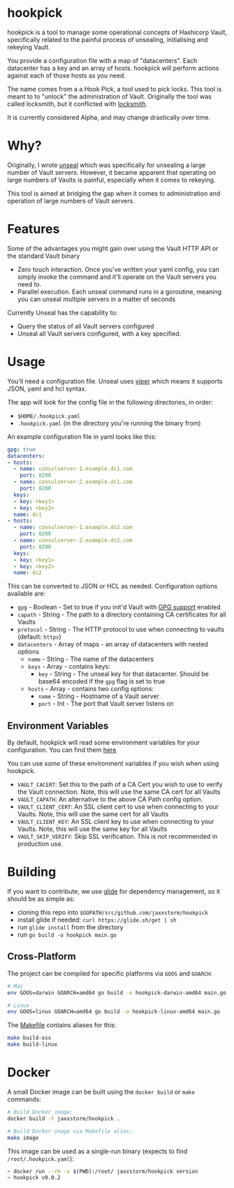 # hookpick

hookpick is a tool to manage some operational concepts of Hashicorp Vault, specifically related to the painful process of unsealing, initialising and rekeying Vault.

You provide a configuration file with a map of "datacenters". Each datacenter has a key and an array of hosts. hookpick will perform actions against each of those hosts as you need.

The name comes from a a Hook Pick, a tool used to pick locks. This tool is meant to to "unlock" the administration of Vault. Originally the tool was called locksmith, but it conflicted with [locksmith](https://github.com/coreos/locksmith).

It is currently considered Alpha, and may change drastically over time.

# Why?

Originally, I wrote [unseal](https://github.com/jaxxstorm/unseal) which was specifically for unsealing a large number of Vault servers. However, it became apparent that operating on large numbers of Vaults is painful, especially when it comes to rekeying.

This tool is aimed at bridging the gap when it comes to administration and operation of large numbers of Vault servers.

# Features

Some of the advantages you might gain over using the Vault HTTP API or the standard Vault binary

- Zero touch interaction. Once you've written your yaml config, you can simply invoke the command and it'll operate on the Vault servers you need to.
- Parallel execution. Each unseal command runs in a goroutine, meaning you can unseal multiple servers in a matter of seconds

Currently Unseal has the capability to:

- Query the status of all Vault servers configured
- Unseal all Vault servers configured, with a key specified.

# Usage

You'll need a configuration file. Unseal uses [viper](https://github.com/spf13/viper) which means it supports JSON, yaml and hcl syntax.

The app will look for the config file in the following directories, in order:

 - `$HOME/.hookpick.yaml`
 - `.hookpick.yaml` (in the directory you're running the binary from)

An example configuration file in yaml looks like this:

```yml
gpg: true
datacenters:
- hosts:
  - name: consulserver-1.example.dc1.com
    port: 8200
  - name: consulserver-2.example.dc1.com
    port: 8200
  keys:
  - key: <key1>
  - key: <key2>
  name: dc1
- hosts:
  - name: consulserver-1.example.dc2.com
    port: 8200
  - name: consulserver-2.example.dc2.com
    port: 8200
  keys:
  - key: <key1>
  - key: <key2>
  name: dc2
```

This can be converted to JSON or HCL as needed. Configuration options available are:

 - `gpg` - Boolean - Set to true if you init'd Vault with [GPG support](https://www.vaultproject.io/docs/concepts/pgp-gpg-keybase.html) enabled
 - `capath` - String - The path to a directory containing CA certificates for all Vaults
 - `protocol` - String - The HTTP protocol to use when connecting to vaults (default: `https`)
 - `datacenters` - Array of maps - an array of datacenters with nested options
   - `name` - String - The name of the datacenters
   - `keys` - Array - contains keys:
     - `key` - String - The unseal key for that datacenter. Should be base64 encoded if the `gpg` flag is set to true
   - `hosts` - Array - contains two config options:
     - `name` - String - Hostname of a Vault server
     - `port` - Int - The port that Vault server listens on

## Environment Variables

By default, hookpick will read some environment variables for your configuration. You can find them [here](https://www.vaultproject.io/docs/commands/environment.html)

You can use _some_ of these environment variables if you wish when using hookpick.

 - `VAULT_CACERT`: Set this to the path of a CA Cert you wish to use to verify the Vault connection. Note, this will use the same CA cert for all Vaults
 - `VAULT_CAPATH`: An alternative to the above CA Path config option.
 - `VAULT_CLIENT_CERT`: An SSL client cert to use when connecting to your Vaults. Note, this will use the same cert for all Vaults
 - `VAULT_CLIENT_KEY`: An SSL client key to use when connecting to your Vaults. Note, this will use the same key for all Vaults
 - `VAULT_SKIP_VERIFY`: Skip SSL verification. This is not recommended in production use.

# Building

If you want to contribute, we use [glide](https://glide.sh/) for dependency management, so it should be as simple as:

 - cloning this repo into `$GOPATH/src/github.com/jaxxstorm/hookpick`
 - install glide if needed: `curl https://glide.sh/get | sh`
 - run `glide install` from the directory
 - run `go build -o hookpick main.go`

## Cross-Platform

The project can be compiled for specific platforms via `GOOS` and `GOARCH`:

```sh
# Mac
env GOOS=darwin GOARCH=amd64 go build -o hookpick-darwin-amd64 main.go

# Linux
env GOOS=linux GOARCH=amd64 go build -o hookpick-linux-amd64 main.go
```

The [Makefile](./Makefile) contains aliases for this:

```sh
make build-osx
make build-linux
```

# Docker

A small Docker image can be built using the `docker build` or `make` commands:

```sh
# Build Docker image:
docker build -t jaxxstorm/hookpick .

# Build Docker image via Makefile alias:
make image
```

This image can be used as a single-run binary (expects to find `/root/.hookpick.yaml`):

```sh
~ docker run --rm -v $(PWD):/root/ jaxxstorm/hookpick version
~ hookpick v0.0.2
```
